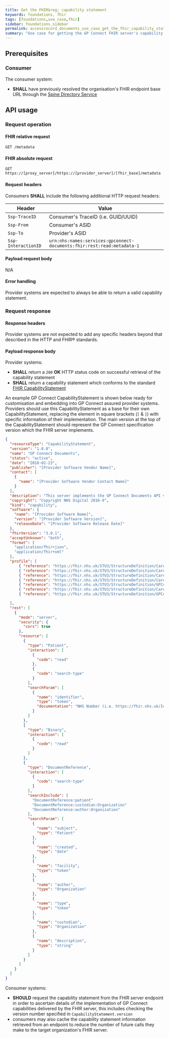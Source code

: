 ```yaml
---
title: Get the FHIR&reg; capability statement
keywords: foundations, fhir
tags: [foundations,use_case,fhir]
sidebar: foundations_sidebar
permalink: accessrecord_documents_use_case_get_the_fhir_capability_statement.html
summary: "Use case for getting the GP Connect FHIR server's capability statement"
---
```


## Prerequisites ##

### Consumer ###

The consumer system:

- **SHALL** have previously resolved the organisation's FHIR endpoint base URL through the [Spine Directory Service](integration_spine_directory_service.html)

## API usage ##

### Request operation ###

#### FHIR relative request ####

```http
GET /metadata
```

#### FHIR absolute request ####

```http
GET https://[proxy_server]/https://[provider_server]/[fhir_base]/metadata
```

#### Request headers ####

Consumers **SHALL** include the following additional HTTP request headers:

| Header               | Value |
|----------------------|-------|
| `Ssp-TraceID`        | Consumer's TraceID (i.e. GUID/UUID) |
| `Ssp-From`           | Consumer's ASID |
| `Ssp-To`             | Provider's ASID |
| `Ssp-InteractionID`  | `urn:nhs:names:services:gpconnect-documents:fhir:rest:read:metadata-1`|

#### Payload request body ####

N/A

#### Error handling ####

Provider systems are expected to always be able to return a valid capability statement.

### Request response ###

#### Response headers ####

Provider systems are not expected to add any specific headers beyond that described in the HTTP and FHIR&reg; standards.

#### Payload response body ####

Provider systems:

- **SHALL** return a `200` **OK** HTTP status code on successful retrieval of the capability statement
- **SHALL** return a capability statement which conforms to the standard [FHIR CapabilityStatement](http://hl7.org/fhir/STU3/capabilitystatement.html)

An example GP Connect CapabilityStatement is shown below ready for customisation and embedding into GP Connect assured provider systems. Providers should use this CapabilityStatement as a base for their own CapabilityStatement, replacing the element in square brackets (`[` & `]`) with specific information of their implementation. The main version at the top of the CapabilityStatement should represent the GP Connect specification version which the FHIR server implements.

```json
{
  "resourceType": "CapabilityStatement",
  "version": "1.0.0",
  "name": "GP Connect Documents",
  "status": "active",
  "date": "2018-02-23",
  "publisher": "[Provider Software Vendor Name]",
  "contact": [
    {
      "name": "[Provider Software Vendor Contact Name]"
    }
  ],
  "description": "This server implements the GP Connect Documents API version 1.0.0",
  "copyright": "Copyright NHS Digital 2016-9",
  "kind": "capability",
  "software": {
    "name": "[Provider Software Name]",
    "version": "[Provider Software Version]",
    "releaseDate": "[Provider Software Release Date]"
  },
  "fhirVersion": "3.0.1",
  "acceptUnknown": "both",
  "format": [
    "application/fhir+json",
    "application/fhir+xml"
  ],
  "profile": [
      { "reference": "https://fhir.nhs.uk/STU3/StructureDefinition/CareConnect-GPC-Patient-1" },
      { "reference": "https://fhir.nhs.uk/STU3/StructureDefinition/CareConnect-GPC-Organization-1" },
      { "reference": "https://fhir.nhs.uk/STU3/StructureDefinition/CareConnect-GPC-Practitioner-1" },
      { "reference": "https://fhir.nhs.uk/STU3/StructureDefinition/CareConnect-GPC-PractitionerRole-1" },
      { "reference": "https://fhir.nhs.uk/STU3/StructureDefinition/GPConnect-OperationOutcome-1" },
      { "reference": "https://fhir.nhs.uk/STU3/StructureDefinition/CareConnect-GPC-DocumentReference-1" },
      { "reference": "https://fhir.nhs.uk/STU3/StructureDefinition/GPConnect-Searchset-Bundle-1" },

  ],
  "rest": [
    {
      "mode": "server",
      "security": {
        "cors": true
      },
      "resource": [
        {
          "type": "Patient",
          "interaction": [
            {
              "code": "read"
            },
            {
              "code": "search-type"
            }
          ],
          "searchParam": [
            {
              "name": "identifier",
              "type": "token",
              "documentation": "NHS Number (i.e. https://fhir.nhs.uk/Id/nhs-number|123456789)"
            }
          ]
        },
        {
          "type": "Binary",
          "interaction": [
            {
              "code": "read"
            }
          ]
        },
        {
          "type": "DocumentReference",
          "interaction": [
            {
              "code": "search-type"
            }
          ],
          "searchInclude": [
            "DocumentReference:patient"
            "DocumentReference:custodian:Organization"
            "DocumentReference:author:Organization"            
          ],
          "searchParam": [
            {
              "name": "subject",
              "type": "Patient"
            },
            {
              "name": "created",
              "type": "date"
            },
            {
              "name": "facility",
              "type": "token"
            },
            {
              "name": "author",
              "type": "Organization"
            },
            {
              "name": "type",
              "type": "token"
            },
            {
              "name": "custodian",
              "type": "Organization"
            },
            {
              "name": "description",
              "type": "string"
            }
          ]
        }
      ]
    }
  ]
}
```

Consumer systems:
- **SHOULD** request the capability statement from the FHIR server endpoint in order to ascertain details of the implementation of GP Connect capabilities delivered by the FHIR server, this includes checking the version number specified in `CapabilityStatement.version`
- consumers may also cache the capability statement information retrieved from an endpoint to reduce the number of future calls they make to the target organization's FHIR server.
